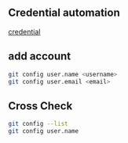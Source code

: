 

## Credential automation

[credential](https://developer-carmel.tistory.com/10)

## add account
```bash
git config user.name <username>
git config user.email <email>
```

## Cross Check
```bash
git config --list
git config user.name


```